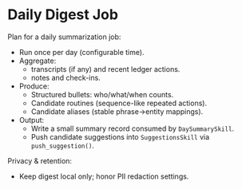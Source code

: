 # Daily Digest Job

Plan for a daily summarization job:

- Run once per day (configurable time).
- Aggregate:
  - transcripts (if any) and recent ledger actions.
  - notes and check-ins.
- Produce:
  - Structured bullets: who/what/when counts.
  - Candidate routines (sequence-like repeated actions).
  - Candidate aliases (stable phrase→entity mappings).
- Output:
  - Write a small summary record consumed by `DaySummarySkill`.
  - Push candidate suggestions into `SuggestionsSkill` via `push_suggestion()`.

Privacy & retention:
- Keep digest local only; honor PII redaction settings.


